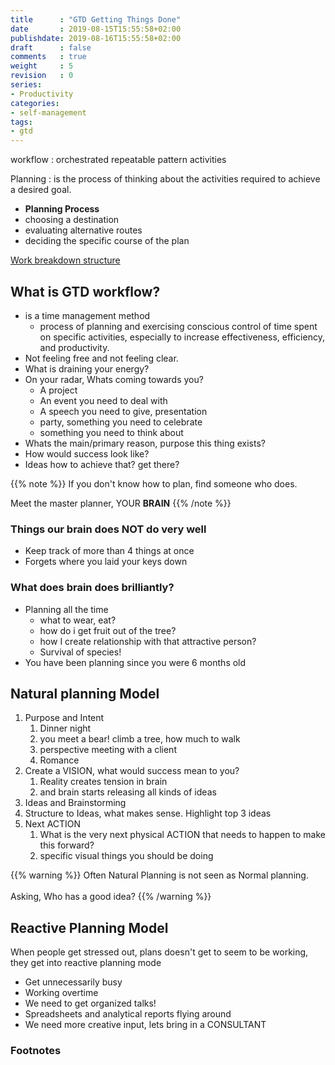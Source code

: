 ```yaml
---
title      : "GTD Getting Things Done"
date       : 2019-08-15T15:55:58+02:00
publishdate: 2019-08-16T15:55:58+02:00
draft      : false
comments   : true
weight     : 5
revision   : 0
series:
- Productivity
categories:
- self-management
tags:
- gtd
---
```


workflow
: orchestrated repeatable pattern activities

Planning
: is the process of thinking about the activities required to achieve a desired goal.
* **Planning Process**
* choosing a destination
* evaluating alternative routes
* deciding the specific course of the plan

[Work breakdown structure](https://en.wikipedia.org/wiki/Work_breakdown_structure)

## What is GTD workflow?

* is a time management method
  * process of planning and exercising conscious control of time spent on specific activities, especially to increase effectiveness, efficiency, and productivity.
* Not feeling free and not feeling clear.
* What is draining your energy?
* On your radar, Whats coming towards you?
  * A project
  * An event you need to deal with
  * A speech you need to give, presentation
  * party, something you need to celebrate
  * something you need to think about
* Whats the main/primary reason, purpose this thing exists?
* How would success look like?
* Ideas how to achieve that? get there?

{{% note %}}
If you don't know how to plan, find someone who does.

Meet the master planner, YOUR **BRAIN**
{{% /note %}}

### Things our brain does NOT do very well

* Keep track of more than 4 things at once
* Forgets where you laid your keys down

### What does brain does brilliantly?

* Planning all the time
  * what to wear, eat?
  * how do i get fruit out of the tree?
  * how I create relationship with that attractive person?
  * Survival of species!
* You have been planning since you were 6 months old

## Natural planning Model

1. Purpose and Intent
   1. Dinner night
   2. you meet a bear! climb a tree, how much to walk
   3. perspective meeting with a client
   4. Romance
2. Create a VISION, what would success mean to you?
   1. Reality creates tension in brain
   2. and brain starts releasing all kinds of ideas
3. Ideas and Brainstorming
4. Structure to Ideas, what makes sense. Highlight top 3 ideas
5. Next ACTION
   1. What is the very next physical ACTION that needs to happen to make this forward?
   2. specific visual things you should be doing

{{% warning %}}
Often Natural Planning is not seen as Normal planning.
<br><br>
Asking, Who has a good idea?
{{% /warning %}}

## Reactive Planning Model

When people get stressed out, plans doesn't get to seem to be working, they get into reactive planning mode

* Get unnecessarily busy
* Working overtime
* We need to get organized talks!
* Spreadsheets and analytical reports flying around
* We need more creative input, lets bring in a CONSULTANT


### Footnotes

[^1]:
[^2]:
